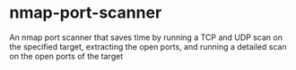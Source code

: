 # nmap-port-scanner
An nmap port scanner that saves time by running a TCP and UDP scan on the specified target, extracting the open ports, and running a detailed scan on the open ports of the target

